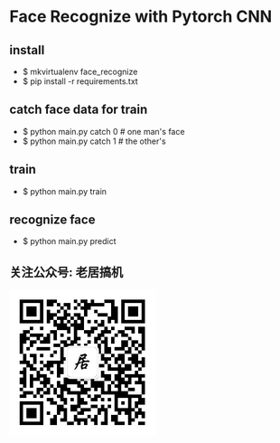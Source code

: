 # Face Recognize with Pytorch CNN

## install
* $ mkvirtualenv face_recognize
* $ pip install -r requirements.txt

## catch face data for train
* $ python main.py catch 0 # one man's face
* $ python main.py catch 1 # the other's

## train
* $ python main.py train

## recognize face
* $ python main.py predict

## 关注公众号: 老居搞机
![weixin](weixin.jpg)